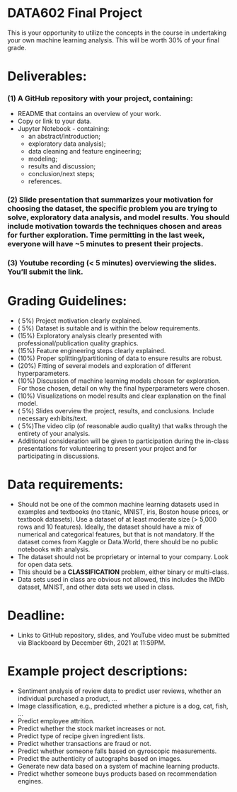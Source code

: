 # DATA602 Final Project
This is your opportunity to utilize the concepts in the course in undertaking your own machine learning analysis. This will be worth 30% of your final grade.

# Deliverables:
### (1) A GitHub repository with your project, containing:
- README that contains an overview of your work. 
- Copy or link to your data. 
- Jupyter Notebook - containing:  
  - an abstract/introduction;   
  - exploratory data analysis);  
  - data cleaning and feature engineering;  
  - modeling;  
  - results and discussion;  
  - conclusion/next steps;  
  - references. 
### (2) Slide presentation that summarizes your motivation for choosing the dataset, the specific problem you are trying to solve, exploratory data analysis, and model results. You should include motivation towards the techniques chosen and areas for further exploration. Time permitting in the last week, everyone will have ~5 minutes to present their projects.
### (3) Youtube recording (< 5 minutes) overviewing the slides. You’ll submit the link.

# Grading Guidelines:
- ( 5%) Project motivation clearly explained. 
- ( 5%) Dataset is suitable and is within the below requirements. 
- (15%) Exploratory analysis clearly presented with professional/publication quality graphics. 
- (15%) Feature engineering steps clearly explained. 
- (10%) Proper splitting/partitioning of data to ensure results are robust. 
- (20%) Fitting of several models and exploration of different hyperparameters. 
- (10%) Discussion of machine learning models chosen for exploration. For those chosen, detail on why the final hyperparameters were chosen.  
- (10%) Visualizations on model results and clear explanation on the final model.  
- ( 5%) Slides overview the project, results, and conclusions. Include necessary exhibits/text.  
- ( 5%)The video clip (of reasonable audio quality) that walks through the entirety of your analysis.  
- Additional consideration will be given to participation during the in-class presentations for volunteering to present your project and for participating in discussions.  

# Data requirements:
- Should not be one of the common machine learning datasets used in examples and textbooks (no titanic, MNIST, iris, Boston house prices, or textbook datasets).
Use a dataset of at least moderate size (> 5,000 rows and 10 features). Ideally, the dataset should have a mix of numerical and categorical features, but that is not mandatory. If the dataset comes from Kaggle or Data.World, there should be no public notebooks with analysis.  
- The dataset should not be proprietary or internal to your company. Look for open data sets.  
- This should be a **CLASSIFICATION** problem, either binary or multi-class.  
- Data sets used in class are obvious not allowed, this includes the IMDb dataset, MNIST, and other data sets we used in class.

# Deadline:
- Links to GitHub repository, slides, and YouTube video must be submitted via Blackboard by December 6th, 2021 at 11:59PM.  

# Example project descriptions:  
- Sentiment analysis of review data to predict user reviews, whether an individual purchased a product, ...  
- Image classification, e.g., predicted whether a picture is a dog, cat, fish, ...  
- Predict employee attrition.  
- Predict whether the stock market increases or not.  
- Predict type of recipe given ingredient lists.  
- Predict whether transactions are fraud or not.  
- Predict whether someone falls based on gyroscopic measurements.  
- Predict the authenticity of autographs based on images.  
- Generate new data based on a system of machine learning products.  
- Predict whether someone buys products based on recommendation engines.  
